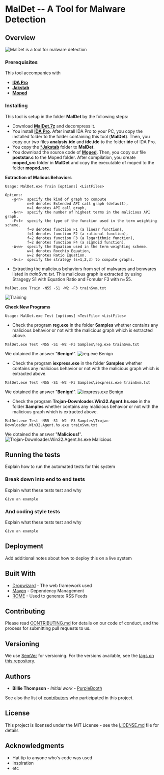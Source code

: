 
# MalDet --  A Tool for Malware Detection

## Overview

![MalDet is a tool for malware detection](https://raw.githubusercontent.com/dkhuuthe/MalDet/path/images/MalDet_small.png)

### Prerequisites

This tool accompanies with 
  + [**IDA Pro**](https://www.hex-rays.com/products/ida/index.shtml)
  + [**Jakstab**](http://www.jakstab.org/)
  + [**Moped**](http://www2.informatik.uni-stuttgart.de/fmi/szs/tools/moped/)

### Installing

This tool is setup in the folder **MalDet** by the following steps:
+ Download [**MalDet.7z**](https://github.com/dkhuuthe/MalDet/raw/master/MalDet.7z) and decompress it.
+ You install [**IDA Pro**](https://www.hex-rays.com/products/ida/index.shtml). After install IDA Pro to your PC, you copy the installed folder to the folder containing this tool (**MalDet**). Then, you copy our two files **analysis.idc** and **idc.idc** to the folder **idc** of IDA Pro.
+ You copy the [***Jakstab**](http://www.jakstab.org/) folder to **MalDet**.
+ You download the source code of [**Moped**](http://www2.informatik.uni-stuttgart.de/fmi/szs/tools/moped/). Then, you copy our file **poststar.c** to the Moped folder. After compilation, you create **moped_src** folder in **MalDet** and copy the executable of moped to the folder **moped_src**.
 
**Extraction of Malious Behaviors**
```
Usage: MalDet.exe Train [options] <ListFiles>
```
```
Options:
   -g<n>  specify the kind of graph to compute
          n=0 denotes Extended API call graph (default),
          n=1 denotes API call graph,
   -N<n>  specify the number of highest terms in the malicious API graph.
   -F<f>  specify the type of the function used in the term weighting scheme.
          f=0 denotes function F1 (a linear function),
          f=1 denotes function F2 (a rational function),
          f=2 denotes function F3 (a logarithmic function),
          f=2 denotes function F4 (a sigmoid function).
   -W<w>  specify the Equation used in the term weighting scheme.
          w=1 denotes Rocchio Equation,
          w=2 denotes Ratio Equation.
   -S<s>  specify the strategy (s=1,2,3) to compute graphs.
```
+ Extracting the malicious behaviors from set of malwares and benwares listed in *trainSvm.txt*.
    This malicious graph is extracted by using Stragegy S1 with Equation Ratio and Fomular F3 with n=55.
```
MalDet.exe Train -N55 -S1 -W2 -F3 trainSvm.txt
```
![Training](https://github.com/dkhuuthe/MalDet/raw/path/images/train.png)

**Check New Programs**
```
Usage: MalDet.exe Test [options] <TestFile> <ListFiles>
```
+ Check the program **reg.exe** in the folder **Samples** whether contains any malicious behavior or not with the malicious graph which is extracted above.
```
MalDet.exe Test -N55 -S1 -W2 -F3 Samples\reg.exe trainSvm.txt
```
We obtained the answer "**Benign!**".
![reg.exe Benign](https://github.com/dkhuuthe/MalDet/raw/path/images/testreg.png)

+ Check the program **iexpress.exe** in the folder **Samples** whether contains any malicious behavior or not with the malicious graph which is extracted above.
```
MalDet.exe Test -N55 -S1 -W2 -F3 Samples\iexpress.exe trainSvm.txt
```
We obtained the answer "**Benign!**".
![iexpress.exe Benign](https://github.com/dkhuuthe/MalDet/raw/path/images/testiepress.png)

+ Check the program **Trojan-Downloader.Win32.Agent.hs.exe** in the folder **Samples** whether contains any malicious behavior or not with the malicious graph which is extracted above.
```
MalDet.exe Test -N55 -S1 -W2 -F3 Samples\Trojan-Downloader.Win32.Agent.hs.exe trainSvm.txt
```
We obtained the answer "**Malicious!**".
![Trojan-Downloader.Win32.Agent.hs.exe Malicious](https://github.com/dkhuuthe/MalDet/raw/path/images/testTrojan.png)


## Running the tests

Explain how to run the automated tests for this system

### Break down into end to end tests

Explain what these tests test and why

```
Give an example
```

### And coding style tests

Explain what these tests test and why

```
Give an example
```

## Deployment

Add additional notes about how to deploy this on a live system

## Built With

* [Dropwizard](http://www.dropwizard.io/1.0.2/docs/) - The web framework used
* [Maven](https://maven.apache.org/) - Dependency Management
* [ROME](https://rometools.github.io/rome/) - Used to generate RSS Feeds

## Contributing

Please read [CONTRIBUTING.md](https://gist.github.com/PurpleBooth/b24679402957c63ec426) for details on our code of conduct, and the process for submitting pull requests to us.

## Versioning

We use [SemVer](http://semver.org/) for versioning. For the versions available, see the [tags on this repository](https://github.com/your/project/tags). 

## Authors

* **Billie Thompson** - *Initial work* - [PurpleBooth](https://github.com/PurpleBooth)

See also the list of [contributors](https://github.com/your/project/contributors) who participated in this project.

## License

This project is licensed under the MIT License - see the [LICENSE.md](LICENSE.md) file for details

## Acknowledgments

* Hat tip to anyone who's code was used
* Inspiration
* etc
